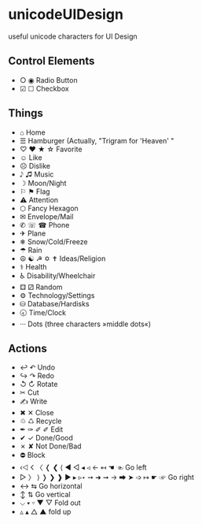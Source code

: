 # unicodeUIDesign
useful unicode characters for UI Design

## Control Elements

* ○ ◉ Radio Button
* ☑ ☐ Checkbox 

## Things

*  ⌂ Home
* ☰ Hamburger (Actually, "Trigram for 'Heaven' "
* ♡ ❤ ★ ☆ Favorite
* ☺ Like
* ☹ Dislike
* 𝅘𝅥𝅮 ♫ Music
* ☽ Moon/Night
* ⚐ ⚑ Flag
* ⚠ Attention 
* ⬡ Fancy Hexagon
* ✉ Envelope/Mail
* ✆ ☏ ☎ Phone
* ✈ Plane
* ❄ Snow/Cold/Freeze
* ☂ Rain
* ☮ ☯ ☭ ✡ ✝ Ideas/Religion
* ⚕ Health
* ♿ Disability/Wheelchair
* ⚃ ⚂ Random
* ⚙ Technology/Settings
* ⛁ Database/Hardisks
* 🕣 Time/Clock
* ··· Dots (three characters »middle dots«)

## Actions

* ↩ ↶ Undo
* ↪ ↷ Redo
* ↺ ↻ Rotate
* ✂ Cut
* ✍ Write
* ✖ ✕ Close
* ♲ ♺ Recycle
* ✒ ✑ ✐ ✐ Edit
* ✔ ✓ Done/Good
* ✗ ✘ Not Done/Bad
* ⛔ Block
* ‹⨞ 𐌂 〈 ❬ ❮ ⟨ ◀ ◁ ◂ ◃ ← ↤ ☚ ☜ Go left
* ▷ 〉 ⟩ ❭ ❯ ❱ ▶ ▸ ▹‣ ➙ ➜ ➞ → ➡ ➤ ➩ ↦ ☛ ☞ Go right
* ↔ ⇆ Go horizontal
* ↕ ⇅ Go vertical
* ⌵ ▾ ▿ ▼ ▽ Fold out
* ▵ ▴ △ ▲ fold up
